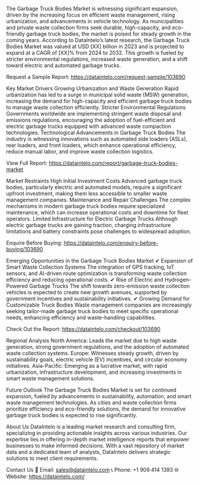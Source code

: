 The Garbage Truck Bodies Market is witnessing significant expansion, driven by the increasing focus on efficient waste management, rising urbanization, and advancements in vehicle technology. As municipalities and private waste collection firms seek durable, high-capacity, and eco-friendly garbage truck bodies, the market is poised for steady growth in the coming years.
According to DataIntelo’s latest research, the Garbage Truck Bodies Market was valued at USD [XX] billion in 2023 and is projected to expand at a CAGR of [XX]% from 2024 to 2032. This growth is fueled by stricter environmental regulations, increased waste generation, and a shift toward electric and automated garbage trucks.

Request a Sample Report: https://dataintelo.com/request-sample/103690

Key Market Drivers
Growing Urbanization and Waste Generation
Rapid urbanization has led to a surge in municipal solid waste (MSW) generation, increasing the demand for high-capacity and efficient garbage truck bodies to manage waste collection efficiently.
Stricter Environmental Regulations
Governments worldwide are implementing stringent waste disposal and emissions regulations, encouraging the adoption of fuel-efficient and electric garbage trucks equipped with advanced waste compaction technologies.
Technological Advancements in Garbage Truck Bodies
The industry is witnessing innovations such as automated side loaders (ASLs), rear loaders, and front loaders, which enhance operational efficiency, reduce manual labor, and improve waste collection logistics.

View Full Report: https://dataintelo.com/report/garbage-truck-bodies-market

Market Restraints
High Initial Investment Costs
Advanced garbage truck bodies, particularly electric and automated models, require a significant upfront investment, making them less accessible to smaller waste management companies.
Maintenance and Repair Challenges
The complex mechanisms in modern garbage truck bodies require specialized maintenance, which can increase operational costs and downtime for fleet operators.
Limited Infrastructure for Electric Garbage Trucks
Although electric garbage trucks are gaining traction, charging infrastructure limitations and battery constraints pose challenges to widespread adoption.

Enquire Before Buying: https://dataintelo.com/enquiry-before-buying/103690

Emerging Opportunities in the Garbage Truck Bodies Market
✔ Expansion of Smart Waste Collection Systems
The integration of GPS tracking, IoT sensors, and AI-driven route optimization is transforming waste collection efficiency and reducing operational costs.
✔ Rise of Electric and Hydrogen-Powered Garbage Trucks
The shift towards zero-emission waste collection vehicles is expected to create new growth avenues, supported by government incentives and sustainability initiatives.
✔ Growing Demand for Customizable Truck Bodies
Waste management companies are increasingly seeking tailor-made garbage truck bodies to meet specific operational needs, enhancing efficiency and waste-handling capabilities.

Check Out the Report: https://dataintelo.com/checkout/103690

Regional Analysis
North America: Leads the market due to high waste generation, strong government regulations, and the adoption of automated waste collection systems.
Europe: Witnesses steady growth, driven by sustainability goals, electric vehicle (EV) incentives, and circular economy initiatives.
Asia-Pacific: Emerging as a lucrative market, with rapid urbanization, infrastructure development, and increasing investments in smart waste management solutions.

Future Outlook
The Garbage Truck Bodies Market is set for continued expansion, fueled by advancements in sustainability, automation, and smart waste management technologies. As cities and waste collection firms prioritize efficiency and eco-friendly solutions, the demand for innovative garbage truck bodies is expected to rise significantly.

About Us
DataIntelo is a leading market research and consulting firm, specializing in providing actionable insights across various industries. Our expertise lies in offering in-depth market intelligence reports that empower businesses to make informed decisions. With a vast repository of market data and a dedicated team of analysts, DataIntelo delivers strategic solutions to meet client requirements.

Contact Us
📧 Email: sales@dataintelo.com
📞 Phone: +1 909 414 1393
🌐 Website: https://dataintelo.com/

